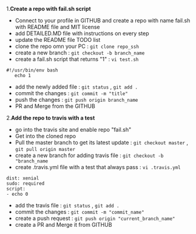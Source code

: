 

1.**Create a repo with fail.sh script**
- Connect to your profile in GITHUB and create a repo with name fail.sh with README file and MIT license
- add DETAILED.MD file with instructions on every step
- update the README file TODO list
- clone the repo omn your PC : ```git clone repo_ssh```
- create a new branch : ```git checkout -b branch_name```
- create a fail.sh script that returns "1" : ```vi test.sh```
```
#!/usr/bin/env bash
   echo 1
```
- add the newly added file : ```git status``` , ```git add .```
- commit the changes : ```git commit -m "title"```
- push the changes : ```git push origin branch_name```
- PR and Merge from the GITHUB

2.**Add the repo to travis with a test**
- go into the travis site and enable repo "fail.sh"
- Get into the cloned repo 
- Pull the master branch to get its latest update : ```git checkout master``` , ```git pull origin master```
- create a new branch for adding travis file : ```git checkout -b "branch_name```
- create .travis.yml file with a test that always pass : ```vi .travis.yml```
```language: generic
dist: xenial
sudo: required
script:
- echo 0
```
- add the travis file : ```git status``` , ```git add .```
- commit the changes : ```git commit -m "commit_name"```
- create a push request : ```git push origin "current_branch_name"```
- create a PR and Merge it from GITHUB


















